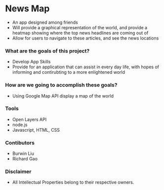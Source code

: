 # News Map
* An app designed among friends
* Will provide a graphical representation of the world, and provide a heatmap showing where the top news headlines are 
    coming out of
* Allow for users to navigate to these articles, and see the news locations

### What are the goals of this project?
* Develop App Skills
* Provide for an application that can assist in every day life, with hopes of informing and contirubting to a more 
    enlightened world

### How are we going to accomplish these goals?
* Using Google Map API display a map of the world

### Tools
* Open Layers API 
* node.js
* Javascript, HTML, CSS 

### Contibutors
* Burwin Liu
* Richard Gao

### Disclaimer
* All Intellectual Properties belong to their respective owners.